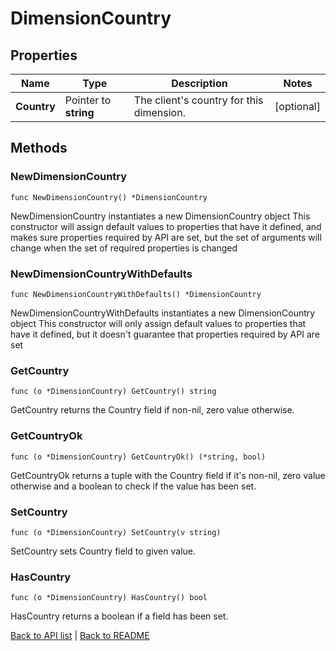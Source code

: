 # DimensionCountry

## Properties

Name | Type | Description | Notes
------------ | ------------- | ------------- | -------------
**Country** | Pointer to **string** | The client&#39;s country for this dimension. | [optional] 

## Methods

### NewDimensionCountry

`func NewDimensionCountry() *DimensionCountry`

NewDimensionCountry instantiates a new DimensionCountry object
This constructor will assign default values to properties that have it defined,
and makes sure properties required by API are set, but the set of arguments
will change when the set of required properties is changed

### NewDimensionCountryWithDefaults

`func NewDimensionCountryWithDefaults() *DimensionCountry`

NewDimensionCountryWithDefaults instantiates a new DimensionCountry object
This constructor will only assign default values to properties that have it defined,
but it doesn't guarantee that properties required by API are set

### GetCountry

`func (o *DimensionCountry) GetCountry() string`

GetCountry returns the Country field if non-nil, zero value otherwise.

### GetCountryOk

`func (o *DimensionCountry) GetCountryOk() (*string, bool)`

GetCountryOk returns a tuple with the Country field if it's non-nil, zero value otherwise
and a boolean to check if the value has been set.

### SetCountry

`func (o *DimensionCountry) SetCountry(v string)`

SetCountry sets Country field to given value.

### HasCountry

`func (o *DimensionCountry) HasCountry() bool`

HasCountry returns a boolean if a field has been set.


[Back to API list](../README.md#documentation-for-api-endpoints) | [Back to README](../README.md)
